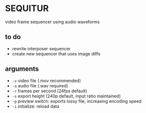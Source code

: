 # SEQUITUR
video frame sequencer using audio waveforms

## to do
- rewrite interposer sequencer
- create new sequencer that uses image diffs

## arguments
- `-v` video file (.mov recommended)
- `-a` audio file (.wav required)
- `-r` frames per second (24fps default)
- `-s` export height (240p default, input ratio maintained)
- `-p` preview switch: exports lossy file, increasing encoding speed
- `-i` initialize: reload data